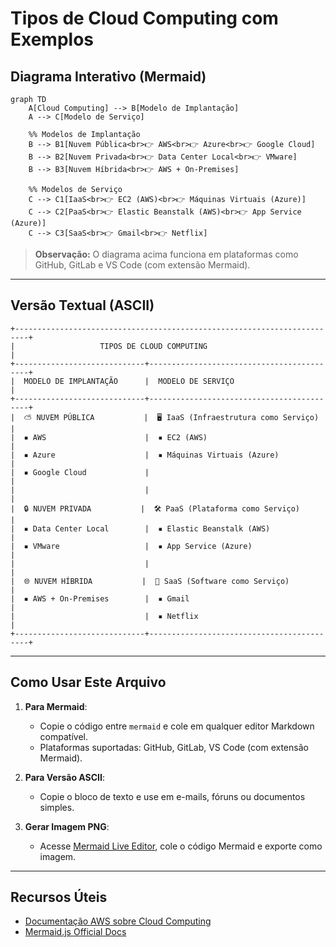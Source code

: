 # Tipos de Cloud Computing com Exemplos

## Diagrama Interativo (Mermaid)

```mermaid
graph TD
    A[Cloud Computing] --> B[Modelo de Implantação]
    A --> C[Modelo de Serviço]
    
    %% Modelos de Implantação
    B --> B1[Nuvem Pública<br>👉 AWS<br>👉 Azure<br>👉 Google Cloud]
    B --> B2[Nuvem Privada<br>👉 Data Center Local<br>👉 VMware]
    B --> B3[Nuvem Híbrida<br>👉 AWS + On-Premises]
    
    %% Modelos de Serviço
    C --> C1[IaaS<br>👉 EC2 (AWS)<br>👉 Máquinas Virtuais (Azure)]
    C --> C2[PaaS<br>👉 Elastic Beanstalk (AWS)<br>👉 App Service (Azure)]
    C --> C3[SaaS<br>👉 Gmail<br>👉 Netflix]
```

> **Observação:** O diagrama acima funciona em plataformas como GitHub, GitLab e VS Code (com extensão Mermaid).

---

## Versão Textual (ASCII)

```text
+-------------------------------------------------------------------------+
|                   TIPOS DE CLOUD COMPUTING                              |
+-----------------------------+-------------------------------------------+
|  MODELO DE IMPLANTAÇÃO      |  MODELO DE SERVIÇO                        |
+-----------------------------+-------------------------------------------+
|  ⛅ NUVEM PÚBLICA           |  🖥️ IaaS (Infraestrutura como Serviço)   |
|  ▪ AWS                      |  ▪ EC2 (AWS)                              |
|  ▪ Azure                    |  ▪ Máquinas Virtuais (Azure)              |
|  ▪ Google Cloud             |                                           |
|                             |                                           |
|  🔒 NUVEM PRIVADA           |  🛠️ PaaS (Plataforma como Serviço)       |
|  ▪ Data Center Local        |  ▪ Elastic Beanstalk (AWS)                |
|  ▪ VMware                   |  ▪ App Service (Azure)                    |
|                             |                                           |
|  🌐 NUVEM HÍBRIDA           |  📱 SaaS (Software como Serviço)         |
|  ▪ AWS + On-Premises        |  ▪ Gmail                                  |
|                             |  ▪ Netflix                                |
+-----------------------------+-------------------------------------------+
```

---

## Como Usar Este Arquivo
1. **Para Mermaid**:
   - Copie o código entre ```mermaid``` e cole em qualquer editor Markdown compatível.
   - Plataformas suportadas: GitHub, GitLab, VS Code (com extensão Mermaid).

2. **Para Versão ASCII**:
   - Copie o bloco de texto e use em e-mails, fóruns ou documentos simples.

3. **Gerar Imagem PNG**:
   - Acesse [Mermaid Live Editor](https://mermaid.live), cole o código Mermaid e exporte como imagem.

---

## Recursos Úteis
- [Documentação AWS sobre Cloud Computing](https://aws.amazon.com/pt/what-is-cloud-computing/)
- [Mermaid.js Official Docs](https://mermaid.js.org/)